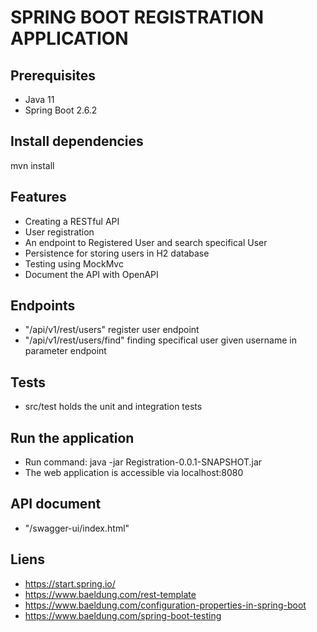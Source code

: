 # SPRING BOOT REGISTRATION APPLICATION
## Prerequisites
- Java 11
- Spring Boot 2.6.2

## Install dependencies
mvn install

## Features
- Creating a RESTful API
- User registration
- An endpoint to Registered User and search specifical User
- Persistence for storing users in H2 database
- Testing using MockMvc
- Document the API with OpenAPI

## Endpoints
- "/api/v1/rest/users" register user endpoint
- "/api/v1/rest/users/find" finding specifical user given username in  parameter endpoint

## Tests
- src/test holds the unit and integration tests

## Run the application
- Run command: java -jar Registration-0.0.1-SNAPSHOT.jar
- The web application is accessible via localhost:8080

## API document 
- "/swagger-ui/index.html"

## Liens
- https://start.spring.io/
- https://www.baeldung.com/rest-template
- https://www.baeldung.com/configuration-properties-in-spring-boot
- https://www.baeldung.com/spring-boot-testing
